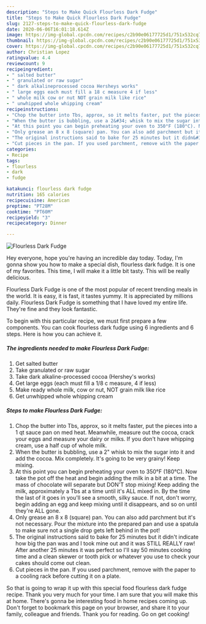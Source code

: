 ```yaml
---
description: "Steps to Make Quick Flourless Dark Fudge"
title: "Steps to Make Quick Flourless Dark Fudge"
slug: 2127-steps-to-make-quick-flourless-dark-fudge
date: 2020-06-06T16:01:18.614Z
image: https://img-global.cpcdn.com/recipes/c2b90e06177725d1/751x532cq70/flourless-dark-fudge-recipe-main-photo.jpg
thumbnail: https://img-global.cpcdn.com/recipes/c2b90e06177725d1/751x532cq70/flourless-dark-fudge-recipe-main-photo.jpg
cover: https://img-global.cpcdn.com/recipes/c2b90e06177725d1/751x532cq70/flourless-dark-fudge-recipe-main-photo.jpg
author: Christian Lopez
ratingvalue: 4.4
reviewcount: 9
recipeingredient:
- " salted butter"
- " granulated or raw sugar"
- " dark alkalineprocessed cocoa Hersheys works"
- " large eggs each must fill a 18 c measure 4 if less"
- " whole milk cow or nut NOT grain milk like rice"
- " unwhipped whole whipping cream"
recipeinstructions:
- "Chop the butter into Tbs, approx, so it melts faster, put the pieces into a 1 qt sauce pan on med heat. Meanwhile, measure out the cocoa, crack your eggs and measure your dairy or milks. If you don&#39;t have whipping cream, use a half cup of whole milk."
- "When the butter is bubbling, use a 2&#34; whisk to mix the sugar into it and add the cocoa. Mix completely. It&#39;s going to be very grainy! Keep mixing."
- "At this point you can begin preheating your oven to 350°F (180°C). Now take the pot off the heat and begin adding the milk in a bit at a time. The mass of chocolate will separate but DON&#39;T stop mixing! Keep adding the milk, approximately a Tbs at a time until it&#39;s ALL mixed in. By the time the last of it goes in you&#39;ll see a smooth, silky sauce. If not, don&#39;t worry, begin adding an egg and keep mixing until it disappears, and so on until they&#39;re ALL gone."
- "Only grease an 8 x 8 (square) pan. You can also add parchment but it&#39;s not necessary. Pour the mixture into the prepared pan and use a spatula to make sure not a single drop gets left behind in the pot!"
- "The original instructions said to bake for 25 minutes but it didn&#39;t indicate how big the pan was and I took mine out and it was STILL REALLY raw! After another 25 minutes it was perfect so I&#39;ll say 50 minutes cooking time and a clean skewer or tooth pick or whatever you use to check your cakes should come out clean."
- "Cut pieces in the pan. If you used parchment, remove with the paper to a cooling rack before cutting it on a plate."
categories:
- Recipe
tags:
- flourless
- dark
- fudge

katakunci: flourless dark fudge 
nutrition: 165 calories
recipecuisine: American
preptime: "PT28M"
cooktime: "PT60M"
recipeyield: "3"
recipecategory: Dinner

---
```



![Flourless Dark Fudge](https://img-global.cpcdn.com/recipes/c2b90e06177725d1/751x532cq70/flourless-dark-fudge-recipe-main-photo.jpg)

Hey everyone, hope you're having an incredible day today. Today, I'm gonna show you how to make a special dish, flourless dark fudge. It is one of my favorites. This time, I will make it a little bit tasty. This will be really delicious.



Flourless Dark Fudge is one of the most popular of recent trending meals in the world. It is easy, it is fast, it tastes yummy. It is appreciated by millions daily. Flourless Dark Fudge is something that I have loved my entire life. They're fine and they look fantastic.


To begin with this particular recipe, we must first prepare a few components. You can cook flourless dark fudge using 6 ingredients and 6 steps. Here is how you can achieve it.

<!--inarticleads1-->

##### The ingredients needed to make Flourless Dark Fudge:

1. Get  salted butter
1. Take  granulated or raw sugar
1. Take  dark alkaline-processed cocoa (Hershey&#39;s works)
1. Get  large eggs (each must fill a 1/8 c measure, 4 if less)
1. Make ready  whole milk, cow or nut, NOT grain milk like rice
1. Get  unwhipped whole whipping cream




<!--inarticleads2-->

##### Steps to make Flourless Dark Fudge:

1. Chop the butter into Tbs, approx, so it melts faster, put the pieces into a 1 qt sauce pan on med heat. Meanwhile, measure out the cocoa, crack your eggs and measure your dairy or milks. If you don&#39;t have whipping cream, use a half cup of whole milk.
1. When the butter is bubbling, use a 2&#34; whisk to mix the sugar into it and add the cocoa. Mix completely. It&#39;s going to be very grainy! Keep mixing.
1. At this point you can begin preheating your oven to 350°F (180°C). Now take the pot off the heat and begin adding the milk in a bit at a time. The mass of chocolate will separate but DON&#39;T stop mixing! Keep adding the milk, approximately a Tbs at a time until it&#39;s ALL mixed in. By the time the last of it goes in you&#39;ll see a smooth, silky sauce. If not, don&#39;t worry, begin adding an egg and keep mixing until it disappears, and so on until they&#39;re ALL gone.
1. Only grease an 8 x 8 (square) pan. You can also add parchment but it&#39;s not necessary. Pour the mixture into the prepared pan and use a spatula to make sure not a single drop gets left behind in the pot!
1. The original instructions said to bake for 25 minutes but it didn&#39;t indicate how big the pan was and I took mine out and it was STILL REALLY raw! After another 25 minutes it was perfect so I&#39;ll say 50 minutes cooking time and a clean skewer or tooth pick or whatever you use to check your cakes should come out clean.
1. Cut pieces in the pan. If you used parchment, remove with the paper to a cooling rack before cutting it on a plate.




So that is going to wrap it up with this special food flourless dark fudge recipe. Thank you very much for your time. I am sure that you will make this at home. There's gonna be interesting food in home recipes coming up. Don't forget to bookmark this page on your browser, and share it to your family, colleague and friends. Thank you for reading. Go on get cooking!
